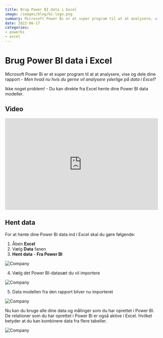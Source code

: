 ```yaml
---
title: Brug Power BI data i Excel
image: /images/blog/bi-logo.png
summary: Microsoft Power Bi er et super program til at at analysere, vise og dele dine rapport - Men hvad nu hvis du gerne vil analysere yderlige på data i Excel?
date: 2022-06-17
categories:
- powerbi
- excel
---
```


# Brug Power BI data i Excel
Microsoft Power Bi er et super program til at at analysere, vise og dele dine rapport - *Men hvad nu hvis du gerne vil analysere yderlige på data i Excel?*

Ikke noget problem! - Du kan direkte fra Excel hente dine Power BI data modeller.

## Video
<div style="position: relative; padding-bottom: 59.96309963099632%; height: 0;"><iframe src="https://www.loom.com/embed/ff3ac29fd6e94e5c8546976a9fbbd195" frameborder="0" webkitallowfullscreen mozallowfullscreen allowfullscreen style="position: absolute; top: 0; left: 0; width: 100%; height: 100%;"></iframe></div>

## Hent data
For at hente dine Power Bi data ind i Excel skal du gøre følgende:

1. Åben **Excel**
2. Vælg **Data** fanen
3. **Hent data** - **Fra Power BI**

![Company](/images/blog/bi-excel-1.jpg)

4. Vælg det Power BI-datasæt du vil importere

![Company](/images/blog/bi-excel-2.jpg)

5. Data modellen fra den rapport bliver nu importeret

![Company](/images/blog/bi-excel-3.jpg)

Nu kan du bruge alle dine data og målinger som du har oprettet i Power BI. De relationer som du har oprettet i Power Bi er også aktive i Excel. Hvilket betyder at du kan kombinere data fra flere tabeller.

![Company](/images/blog/bi-excel-4.jpg)

